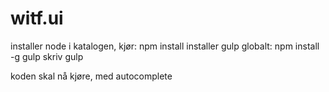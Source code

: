 witf.ui
=======
installer node
i katalogen, kjør: npm install
installer gulp globalt: npm install -g gulp
skriv gulp

koden skal nå kjøre, med autocomplete
